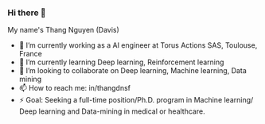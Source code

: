 ### Hi there 👋
My name's Thang Nguyen (Davis)
- 🔭 I’m currently working as a AI engineer at Torus Actions SAS, Toulouse, France
- 🌱 I’m currently learning Deep learning, Reinforcement learning
- 👯 I’m looking to collaborate on Deep learning, Machine learning, Data mining
- 📫 How to reach me: in/thangdnsf
- ⚡ Goal: Seeking a full-time position/Ph.D. program in Machine learning/ Deep learning and Data-mining in medical or healthcare.

